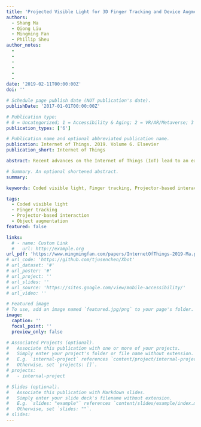 ```yaml
---
title: 'Projected Visible Light for 3D Finger Tracking and Device Augmentation on Everyday Objects'
authors:
  - Shang Ma
  - Qiong Liu
  - Mingming Fan
  - Phillip Sheu
author_notes:
  - 
  - 
  -
  -
  -
  -
date: '2019-02-11T00:00:00Z'
doi: ''

# Schedule page publish date (NOT publication's date).
publishDate: '2017-01-01T00:00:00Z'

# Publication type: 
# 0 = Uncategorized; 1 = Accessibility & Aging; 2 = VR/AR/Metaverse; 3 = Human-AI Collaboration; 4 = UX Methodology; 5 = Social Computing; 6 = Sensing;  7 = Thesis; 8 = Patent
publication_types: ['6']

# Publication name and optional abbreviated publication name.
publication: Internet of Things. 2019. Volume 6. Elsevier
publication_short: Internet of Things

abstract: Recent advances on the Internet of Things (IoT) lead to an explosion of physical objects being connected to the Internet. These objects sense, compute, interpret what is occurring within themselves and the world, and preferably interact with users. In this work, we present a visible light-enabled finger tracking technique allowing users to perform freestyle multi-touch gestures on everyday object’s surface. By projecting encoded patterns onto an object’s surface (e.g. paper, display, or table) through a projector, and localizing the user’s fingers with light sensors, the proposed system offers users a richer interactive space than the device’s existing interfaces. More importantly, results from our experiments indicate that this system can localize ten fingers simultaneously with an accuracy of 1.7 mm and an refresh rate of 84 Hz with only 31 ms delay on WiFi or 23 ms delay on serial communication, easily supporting multi-finger gesture interaction on everyday objects. We also develop two example applications to demonstrate possible scenarios. Finally, we conduct a preliminary exploration of 3D depth inference using the same setup and achieve 2.43 cm depth estimation accuracy.

# Summary. An optional shortened abstract.
summary:

keywords: Coded visible light, Finger tracking, Projector-based interaction, Object augmentation

tags:
  - Coded visible light
  - Finger tracking
  - Projector-based interaction
  - Object augmentation
featured: false

links:
  # - name: Custom Link
  #   url: http://example.org
url_pdf: 'https://www.mingmingfan.com/papers/InternetOfThings-2019-Ma.pdf'
# url_code: 'https://github.com/tjusenchen/Xbot'
# url_dataset: '#'
# url_poster: '#'
# url_project: ''
# url_slides: ''
# url_source: 'https://sites.google.com/view/mobile-accessibility/'
# url_video: ''

# Featured image
# To use, add an image named `featured.jpg/png` to your page's folder.
image:
  caption: ''
  focal_point: ''
  preview_only: false

# Associated Projects (optional).
#   Associate this publication with one or more of your projects.
#   Simply enter your project's folder or file name without extension.
#   E.g. `internal-project` references `content/project/internal-project/index.md`.
#   Otherwise, set `projects: []`.
# projects:
#   - internal-project

# Slides (optional).
#   Associate this publication with Markdown slides.
#   Simply enter your slide deck's filename without extension.
#   E.g. `slides: "example"` references `content/slides/example/index.md`.
#   Otherwise, set `slides: ""`.
# slides:
---
```


<!-- {{< youtube f9lO9tin4tw >}} -->


